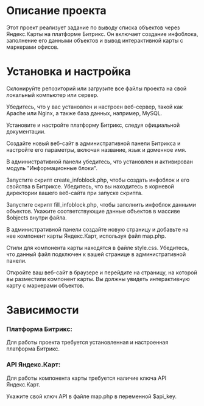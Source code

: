 # Описание проекта
Этот проект реализует задание по выводу списка объектов через Яндекс.Карты на платформе Битрикс. 
Он включает создание инфоблока, заполнение его данными объектов и вывод интерактивной карты с маркерами офисов.

# Установка и настройка
Склонируйте репозиторий или загрузите все файлы проекта на свой локальный компьютер или сервер.

Убедитесь, что у вас установлен и настроен веб-сервер, такой как Apache или Nginx, а также база данных, например, MySQL.

Установите и настройте платформу Битрикс, следуя официальной документации.

Создайте новый веб-сайт в административной панели Битрикса и настройте его параметры, включая название, язык и доменное имя.

В административной панели убедитесь, что установлен и активирован модуль "Информационные блоки".

Запустите скрипт create_infoblock.php, чтобы создать инфоблок и его свойства в Битриксе. Убедитесь, что вы находитесь в корневой директории вашего веб-сайта при запуске скрипта.

Запустите скрипт fill_infoblock.php, чтобы заполнить инфоблок данными объектов. 
Укажите соответствующие данные объектов в массиве $objects внутри файла.

В административной панели создайте новую страницу и добавьте на нее компонент карты Яндекс.Карт, используя файл map.php.

Стили для компонента карты находятся в файле style.css. Убедитесь, что данный файл подключен к вашей странице в административной панели.

Откройте ваш веб-сайт в браузере и перейдите на страницу, на которой вы разместили компонент карты. Вы должны увидеть интерактивную карту с маркерами объектов.

# Зависимости
### Платформа Битрикс: 

Для работы проекта требуется установленная и настроенная платформа Битрикс.

### API Яндекс.Карт:

Для работы компонента карты требуется наличие ключа API Яндекс.Карт. 

Укажите свой ключ API в файле map.php в переменной $api_key.